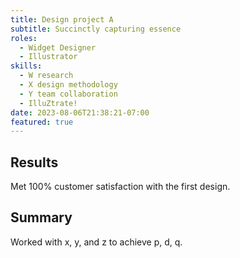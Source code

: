 ```yaml
---
title: Design project A
subtitle: Succinctly capturing essence
roles:
  - Widget Designer
  - Illustrator
skills:
  - W research
  - X design methodology
  - Y team collaboration
  - IlluZtrate!
date: 2023-08-06T21:38:21-07:00
featured: true
---
```


## Results

Met 100% customer satisfaction with the first design.

## Summary

Worked with x, y, and z to achieve p, d, q.
